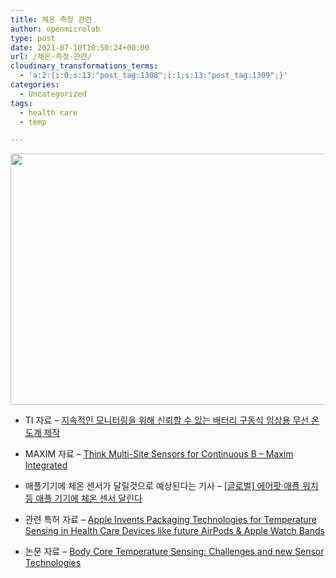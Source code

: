 ```yaml
---
title: 체온 측정 관련
author: openmicrolab
type: post
date: 2021-07-10T10:50:24+00:00
url: /체온-측정-관련/
cloudinary_transformations_terms:
  - 'a:2:{i:0;s:13:"post_tag:1308";i:1;s:13:"post_tag:1309";}'
categories:
  - Uncategorized
tags:
  - health care
  - temp

---
```

[<img loading="lazy" class="aligncenter wp-image-4749 size-full" src="/images/2021/07/body-temperature.png" alt="" width="694" height="402" srcset="/images/2021/07/body-temperature.png 694w, /images/2021/07/body-temperature-300x174.png 300w" sizes="(max-width: 694px) 100vw, 694px" />][1]

  * TI 자료 &#8211; [지속적인 모니터링을 위해 신뢰할 수 있는 배터리 구동식 임상용 무선 온도계 제작][2]

  * MAXIM 자료 &#8211; [Think Multi-Site Sensors for Continuous B &#8211; Maxim Integrated][3]

  * 애플기기에 체온 센서가 달릴것으로 예상된다는 기사 &#8211; [[글로벌] 에어팟·애플 워치 등 애플 기기에 체온 센서 달린다][4]
  * 관련 특허 자료 &#8211; [Apple Invents Packaging Technologies for Temperature Sensing in Health Care Devices like future AirPods & Apple Watch Bands][5]
  * 논문 자료 &#8211; <a href="https://reader.elsevier.com/reader/sd/pii/S1877705816334646?token=06F8C802D63974D61428BCC37CCC179FC45E3C3A66ED6802BD1187DCF49C0B58A011BB820364CD43748AC4686DDEFA8A&originRegion=us-east-1&originCreation=20210622051742" target="_blank" rel="noopener">Body Core Temperature Sensing: Challenges and new Sensor Technologies</a>

 [1]: /images/2021/07/body-temperature.png
 [2]: https://www.digikey.kr/ko/articles/build-a-reliable-battery-powered-clinical-grade-wireless-thermometer-for-continuous-monitoring
 [3]: https://www.maximintegrated.com/en/design/technical-documents/app-notes/7/7069.html
 [4]: http://www.itdaily.kr/news/articleView.html?idxno=203307
 [5]: https://www.patentlyapple.com/patently-apple/2021/06/apple-invents-packaging-technologies-for-temperature-sensing-in-health-care-devices-like-future-airpods-apple-watch-bands.html